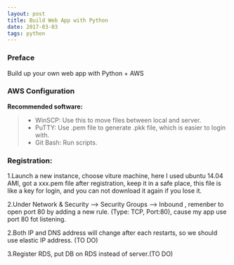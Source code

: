 ```yaml
---
layout: post
title: Build Web App with Python
date: 2017-03-03 
tags: python  
---
```

### Preface
 Build up your own web app with Python + AWS

### AWS Configuration
**Recommended software:** 
>* WinSCP: Use this to move files between local and server.
>* PuTTY: Use .pem file to generate .pkk file, which is easier to login with.
>* Git Bash: Run scripts.


### Registration: 
1.Launch a new instance, choose viture machine, here I used ubuntu 14.04 AMI, got a xxx.pem file after registration, keep it in a safe place, this file is like a key for login, and you can not download it again if you lose it.

2.Under Network & Security --> Security Groups --> Inbound , remenber to open port 80 by adding a new rule. (Type: TCP, Port:80), cause my app use port 80 fot listening.

2.Both IP and DNS address will change after each restarts, so we should use elastic IP address. (TO DO)

3.Register RDS, put DB on RDS instead of server.(TO DO)
